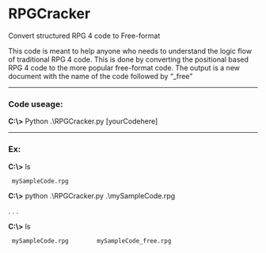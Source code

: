 # RPGCracker
Convert structured RPG 4  code to Free-format 

This code is meant to help anyone who needs to understand the logic flow of traditional RPG 4 code. This is done by converting the positional based RPG 4 code to the more popular free-format code. The output is a new document with the name of the code followed by “_free”
___
### Code useage:

**C:\\>**    Python    .\\RPGCracker.py    [yourCodehere]
___
### Ex:
**C:\\>** ls

     mySampleCode.rpg

**C:\\>** python    .\\RPGCracker.py    .\\mySampleCode.rpg

  . . .

**C:\\>** ls

     mySampleCode.rpg        mySampleCode_free.rpg
